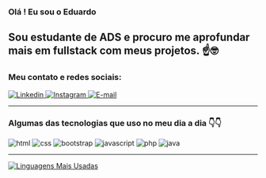### Olá ! Eu sou o Eduardo 
Sou estudante de ADS e procuro me aprofundar mais em fullstack com meus projetos. ☝️🤓 
-----------

### Meu contato e redes sociais:

<!-- Badges atualizados - Abrem em NOVA ABA e forçam webmail -->
<a href="https://www.linkedin.com/in/eduardopelloso" target="_blank" rel="noopener noreferrer">
  <img src="https://img.shields.io/badge/LinkedIn-0077B5?style=for-the-badge&logo=linkedin&logoColor=white" alt="Linkedin">
</a>
<a href="https://instagram.com/dup.santana" target="_blank" rel="noopener noreferrer">
  <img src="https://img.shields.io/badge/Instagram-E4405F?style=for-the-badge&logo=instagram&logoColor=white" alt="Instagram">
</a>
<a href="https://mail.google.com/mail/?view=cm&fs=1&to=psantanaeduardo@gmail.com" target="_blank" rel="noopener noreferrer">
  <img src="https://img.shields.io/badge/Gmail-D14836?style=for-the-badge&logo=gmail&logoColor=white" alt="E-mail">
</a>

--------------
### Algumas das tecnologias que uso no meu dia a dia 👇👇

![html](https://img.shields.io/badge/HTML5-E34F26?style=for-the-badge&logo=html5&logoColor=white)
![css](https://img.shields.io/badge/CSS3-1572B6?style=for-the-badge&logo=css3&logoColor=white)
![bootstrap](https://img.shields.io/badge/Bootstrap-563D7C?style=for-the-badge&logo=bootstrap&logoColor=white)
![javascript](https://img.shields.io/badge/JavaScript-F7DF1E?style=for-the-badge&logo=javascript&logoColor=black)
![php](https://img.shields.io/badge/PHP-777BB4?style=for-the-badge&logo=php&logoColor=white)
![java](https://img.shields.io/badge/Java-ED8B00?style=for-the-badge&logo=openjdk&logoColor=white)

----------------------------

[![Linguagens Mais Usadas](https://github-readme-stats.vercel.app/api/top-langs/?username=dupsantana&layout=donut&theme=radical&custom_title=Linguagens%20Mais%20Usadas)](https://github.com/anuraghazra/github-readme-stats)
